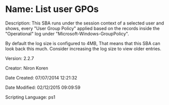 ﻿# Name: List user GPOs

Description: This SBA runs under the session context of a selected user and shows, 
every "User Group Policy" applied based on the records inside the "Operational" log under "Microsoft-Windows-GroupPolicy".

By default the log size is configured to 4MB,
That means that this SBA can look back this much.
Consider increasing the log size to view older entries.

Version: 2.2.7

Creator: Niron Koren

Date Created: 07/07/2014 12:21:32

Date Modified: 02/12/2015 09:09:59

Scripting Language: ps1


